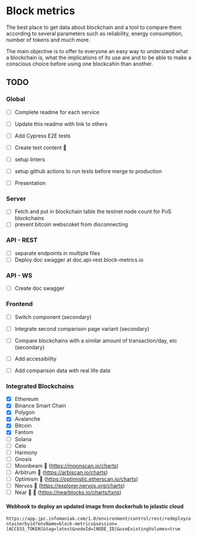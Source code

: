 # Block metrics

The best place to get data about blockchain and a tool to compare them according to several parameters such as reliability, energy consumption, number of tokens and much more.

The main objective is to offer to everyone an easy way to understand what a blockchain is, what the implications of its use are and to be able to make a conscious choice before using one blockcahin than another.

## TODO

### Global

-   [ ] Complete readme for each service
-   [ ] Update this readme with link to others
-   [ ] Add Cypress E2E tests
-   [ ] Create text content :construction: 

-   [ ] setup linters
-   [ ] setup github actions to run tests before merge to production
-   [ ] Presentation

### Server

-   [ ] Fetch and put in blockchain table the testnet node count for PoS blockchains
-   [ ] prevent bitcoin webscoket from disconnecting

### API - REST

-   [ ] separate endpoints in multiple files
-   [ ] Deploy doc swagger at doc.api-rest.block-metrics.io

### API - WS

-   [ ] Create doc swagger 

### Frontend

-   [ ] Switch component (secondary)
-   [ ] Integrate second comparison page variant (secondary)
-   [ ] Compare blockchains with a similar amount of transaction/day, etc (secondary)
-   [ ] Add accessibility
-   [ ] Add comparison data with real life data


### Integrated Blockchains

-   [x] Ethereum
-   [x] Binance Smart Chain
-   [x] Polygon
-   [x] Avalanche
-   [x] Bitcoin
-   [x] Fantom
-   [ ] Solana
-   [ ] Celo
-   [ ] Harmony
-   [ ] Gnosis
-   [ ] Moonbeam :pushpin: (https://moonscan.io/charts)
-   [ ] Arbitrum :pushpin: (https://arbiscan.io/charts)
-   [ ] Optimism :pushpin: (https://optimistic.etherscan.io/charts)
-   [ ] Nervos :pushpin: (https://explorer.nervos.org/charts)
-   [ ] Near :pushpin: :triangular_flag_on_post: (https://nearblocks.io/charts/txns)

#### Webhook to deploy an updated image from dockerhub to jelastic cloud

`https://app.jpc.infomaniak.com/1.0/environment/control/rest/redeploycontainerbyid?envName=block-metrics&session=[ACCESS_TOKEN]&tag=latest&nodeId=[NODE_ID]&useExistingVolumes=true`

